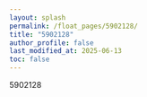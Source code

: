 ```yaml
---
layout: splash
permalink: /float_pages/5902128/
title: "5902128"
author_profile: false
last_modified_at: 2025-06-13
toc: false
---
```

 
5902128
